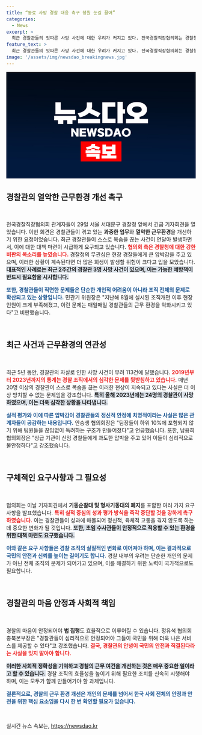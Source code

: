 ```yaml
---
title: “동료 사망 경찰 대응 촉구 청원 눈길 끌어”
categories:
  - News
excerpt: >
  최근 경찰관들의 잇따른 사망 사건에 대한 우려가 커지고 있다. 전국경찰직장협의회는 경찰청 앞에서 기자회견을 열고 근무환경 개선을 강력히 촉구하며 경찰 내부의 열악한 현실을 폭로했다.
feature_text: >
  최근 경찰관들의 잇따른 사망 사건에 대한 우려가 커지고 있다. 전국경찰직장협의회는 경찰청 앞에서 기자회견을 열고 근무환경 개선을 강력히 촉구하며 경찰 내부의 열악한 현실을 폭로했다.
image: '/assets/img/newsdao_breakingnews.jpg'
---
```


<p><img src="/assets/img/newsdao_breakingnews.jpg" alt="ontimetimes 속보" /></p>

<h2 data-ke-size="size26">경찰관의 열악한 근무환경 개선 촉구</h2>

<p data-ke-size="size16">&nbsp;</p>

<p>전국경찰직장협의회 관계자들이 29일 서울 서대문구 경찰청 앞에서 긴급 기자회견을 열었습니다. 이번 회견은 경찰관들이 겪고 있는 <b>과중한 업무</b>와 <b>열악한 근무환경</b>을 개선하기 위한 요청이었습니다. 최근 경찰관들이 스스로 목숨을 끊는 사건이 연달아 발생하면서, 이에 대한 대책 마련이 시급하게 요구되고 있습니다. <b><span style="color: #ee2323;">협의회 측은 경찰청에 대한 강한 비판의 목소리를 높였습니다.</span></b> 경찰청의 무관심은 현장 경찰들에게 큰 압박감을 주고 있으며, 이러한 상황이 계속된다면 더 많은 희생이 발생할 위험이 크다고 입을 모았습니다. <b><span style="background-color: #21538527;">대표적인 사례로는 최근 2주간의 경찰관 3명 사망 사건이 있으며, 이는 가능한 예방책이 반드시 필요함을 시사합니다.</span></b></p>

<p><b><span style="color: #1a5490;">또한, 경찰관들이 직면한 문제들은 단순한 개인적 어려움이 아니라 조직 전체의 문제로 확산되고 있는 상황입니다.</span></b> 민관기 위원장은 "지난해 8월에 실시된 조직개편 이후 현장 인원이 크게 부족해졌고, 이런 문제는 매일매일 경찰관들의 근무 환경을 악화시키고 있다"고 비판했습니다. <p data-ke-size="size16">&nbsp;</p></p>

<h2 data-ke-size="size26">최근 사건과 근무환경의 연관성</h2>

<p data-ke-size="size16">&nbsp;</p>

<p>최근 5년 동안, 경찰관의 자살로 인한 사망 사건이 무려 113건에 달했습니다. <b><span style="color: #ee2323;">2019년부터 2023년까지의 통계는 경찰 조직에서의 심각한 문제를 뒷받침하고 있습니다.</span></b> 매년 20명 이상의 경찰관이 스스로 목숨을 끊는 이러한 현상이 지속되고 있다는 사실은 더 이상 방치할 수 없는 문제임을 강조합니다. <b><span style="background-color: #21538527;">특히 올해 2023년에는 24명의 경찰관이 사망하였으며, 이는 더욱 심각한 상황을 나타냅니다.</span></b></p>

<p><b><span style="color: #1a5490;">실적 평가와 이에 따른 압박감이 경찰관들의 정신적 안정에 치명적이라는 사실은 많은 관계자들이 공감하는 내용입니다.</span></b> 안승생 협의회장은 "팀장들이 하위 10%에 포함되지 않기 위해 팀원들을 끊임없이 독려하는 구조가 만들어졌다"고 언급했습니다. 또한, 남용희 협의회장은 "상급 기관이 신임 경찰들에게 과도한 압박을 주고 있어 이들이 심리적으로 불안정하다"고 강조했습니다. <p data-ke-size="size16">&nbsp;</p></p>

<h2 data-ke-size="size26">구체적인 요구사항과 그 필요성</h2>

<p data-ke-size="size16">&nbsp;</p>

<p>협의회는 이날 기자회견에서 <b>기동순찰대 및 형사기동대의 폐지</b>를 포함한 여러 가지 요구 사항을 발표했습니다. <b><span style="color: #ee2323;">특히 실적 중심의 성과 평가 방식을 즉각 중단할 것을 강하게 촉구하였습니다.</span></b> 이는 경찰관들이 성과에 매몰되어 정신적, 육체적 고통을 겪지 않도록 하는데 중요한 변화가 될 것입니다. <b><span style="background-color: #21538527;">또한, 초임 수사관들이 안정적으로 적응할 수 있는 환경을 위한 대책 마련도 요구했습니다.</span></b></p>

<p><b><span style="color: #1a5490;">이와 같은 요구 사항들은 경찰 조직의 실질적인 변화로 이어져야 하며, 이는 결과적으로 국민의 안전과 신뢰를 높이는 길이기도 합니다.</span></b> 경찰 내부의 우려는 단순한 개인의 문제가 아닌 전체 조직의 문제가 되어가고 있으며, 이를 해결하기 위한 노력이 국가적으로도 필요합니다. <p data-ke-size="size16">&nbsp;</p></p>

<h2 data-ke-size="size26">경찰관의 마음 안정과 사회적 책임</h2>

<p data-ke-size="size16">&nbsp;</p>

<p>경찰의 마음이 안정되어야 <b>법 집행</b>도 효율적으로 이루어질 수 있습니다. 정유석 협의회 충북본부장은 "경찰관들이 심리적으로 안정되어야 그들이 국민을 위해 더욱 나은 서비스를 제공할 수 있다"고 강조했습니다. <b><span style="color: #ee2323;">결국, 경찰관의 안녕이 국민의 안전과 직결된다라는 사실을 잊지 말아야 합니다.</span></b> </p>

<p><b><span style="background-color: #21538527;">이러한 사회적 정확성을 기억하고 경찰의 근무 여건을 개선하는 것은 매우 중요한 일이라고 할 수 있습니다.</span></b> 경찰 조직의 효율성을 높이기 위해 필요한 조치를 신속히 시행해야 하며, 이는 모두가 함께 만들어가야 할 과제입니다. </p>

<p><b><span style="color: #1a5490;">결론적으로, 경찰의 근무 환경 개선은 개인의 문제를 넘어서 한국 사회 전체의 안정과 안전을 위한 핵심 요소임을 다시 한 번 확인할 필요가 있습니다.</span></b> </p>

<p data-ke-size="size16">&nbsp;</p>
실시간 뉴스 속보는, <a href="https://newsdao.kr" rel="dofollow">https://newsdao.kr</a>


